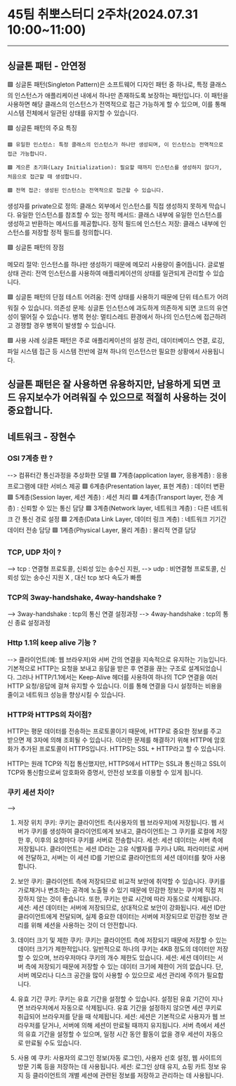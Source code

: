 # 45팀 취뽀스터디 2주차(2024.07.31 10:00~11:00)

---
## 싱글톤 패턴 - 안연정
🟩 싱글톤 패턴(Singleton Pattern)은 소프트웨어 디자인 패턴 중 하나로, 
특정 클래스의 인스턴스가 애플리케이션 내에서 하나만 존재하도록 보장하는 패턴입니다. 이 패턴을 사용하면 해당 클래스의 인스턴스가 전역적으로 접근 가능하게 할 수 있으며, 이를 통해 시스템 전체에서 일관된 상태를 유지할 수 있습니다.

🟩 싱글톤 패턴의 주요 특징

    🟩 유일한 인스턴스: 특정 클래스의 인스턴스가 하나만 생성되며, 이 인스턴스는 전역적으로 접근 가능합니다.

    🟩 게으른 초기화(Lazy Initialization): 필요할 때까지 인스턴스를 생성하지 않다가, 처음으로 접근할 때 생성합니다.

    🟩 전역 접근: 생성된 인스턴스는 전역적으로 접근할 수 있습니다.



생성자를 private으로 정의: 클래스 외부에서 인스턴스를 직접 생성하지 못하게 막습니다.
유일한 인스턴스를 참조할 수 있는 정적 메서드: 클래스 내부에 유일한 인스턴스를 생성하고 반환하는 메서드를 제공합니다.
정적 필드에 인스턴스 저장: 클래스 내부에 인스턴스를 저장할 정적 필드를 정의합니다.

🟩 싱글톤 패턴의 장점

메모리 절약: 인스턴스를 하나만 생성하기 때문에 메모리 사용량이 줄어듭니다.
글로벌 상태 관리: 전역 인스턴스를 사용하여 애플리케이션의 상태를 일관되게 관리할 수 있습니다.

🟩 싱글톤 패턴의 단점
테스트 어려움: 전역 상태를 사용하기 때문에 단위 테스트가 어려워질 수 있습니다.
의존성 문제: 싱글톤 인스턴스에 과도하게 의존하게 되면 코드의 유연성이 떨어질 수 있습니다.
병목 현상: 멀티스레드 환경에서 하나의 인스턴스에 접근하려고 경쟁할 경우 병목이 발생할 수 있습니다.

🟩 사용 사례
싱글톤 패턴은 주로 애플리케이션의 설정 관리, 데이터베이스 연결, 로깅, 파일 시스템 접근 등 시스템 전반에 걸쳐 하나의 인스턴스만 필요한 상황에서 사용됩니다.

싱글톤 패턴은 잘 사용하면 유용하지만, 남용하게 되면 코드 유지보수가 어려워질 수 있으므로 적절히 사용하는 것이 중요합니다.
---
## 네트워크 - 장현수

### OSI 7계층 란 ?
--> 컴퓨터간 통신과정을 추상화한 모델
🟩 7계층(application layer, 응용계층) : 응용 프로그램에 대한 서비스 제공
🟩 6계층(Presentation layer, 표현 계층) : 데이터 변환
🟩 5계층(Session layer, 세션 계층) : 세션 처리
🟩 4계층(Transport layer, 전송 계층) : 신뢰할 수 있는 통신 담당
🟩 3계층(Network layer, 네트워크 계층) : 다른 네트워크 간 통신 경로 설정
🟩 2계층(Data Link Layer, 데이터 링크 계층) : 네트워크 기기간 데이터 전송 담당
🟩 1계층(Physical Layer, 물리 계층) : 물리적 연결 담당


### TCP, UDP 차이 ?
--> tcp : 연결형 프로토콜, 신뢰성 있는 송수신 지원,
--> udp : 비연결형 프로토콜, 신뢰성 있는 송수신 지원 X , 대신 tcp 보다 속도가 빠름


### TCP의 3way-handshake, 4way-handshake ?
--> 3way-handshake : tcp의 통신 연결 설정과정
--> 4way-handshake : tcp의 통신 종료 설정과정


### Http 1.1의 keep alive 기능 ?
--> 클라이언트(예: 웹 브라우저)와 서버 간의 연결을 지속적으로 유지하는 기능입니다. 기본적으로 HTTP는 요청을 보내고 응답을 받은 후 연결을 끊는 구조로 설계되었습니다. 그러나 HTTP/1.1에서는 Keep-Alive 헤더를 사용하여 하나의 TCP 연결을 여러 HTTP 요청/응답에 걸쳐 유지할 수 있습니다. 이를 통해 연결을 다시 설정하는 비용을 줄이고 네트워크 성능을 향상시킬 수 있습니다.

### HTTP와 HTTPS의 차이점?

HTTP는 평문 데이터를 전송하는 프로토콜이기 때문에, HTTP로 중요한 정보를 주고 받으면 제 3자에 의해 조회될 수 있습니다.
이러한 문제를 해결하기 위해 HTTP에 암호화가 추가된 프로토콜이 HTTPS입니다.
HTTPS는 SSL + HTTP라고 할 수 있습니다.

HTTP는 원래 TCP와 직접 통신했지만, HTTPS에서 HTTP는 SSL과 통신하고 SSL이 TCP와 통신함으로써 암호화와 증명서, 안전성 보호를 이용할 수 있게 됩니다.

### 쿠키 세션 차이?
--> 
1. 저장 위치
쿠키: 쿠키는 클라이언트 측(사용자의 웹 브라우저)에 저장됩니다. 웹 서버가 쿠키를 생성하여 클라이언트에게 보내고, 클라이언트는 그 쿠키를 로컬에 저장한 후, 이후의 요청마다 쿠키를 서버로 전송합니다.
세션: 세션 데이터는 서버 측에 저장됩니다. 클라이언트는 세션 ID라는 고유 식별자를 쿠키나 URL 파라미터로 서버에 전달하고, 서버는 이 세션 ID를 기반으로 클라이언트의 세션 데이터를 찾아 사용합니다.

2. 보안
쿠키: 클라이언트 측에 저장되므로 비교적 보안에 취약할 수 있습니다. 쿠키를 가로채거나 변조하는 공격에 노출될 수 있기 때문에 민감한 정보는 쿠키에 직접 저장하지 않는 것이 좋습니다. 또한, 쿠키는 만료 시간에 따라 자동으로 삭제됩니다.
세션: 세션 데이터는 서버에 저장되므로, 상대적으로 보안이 강화됩니다. 세션 ID만 클라이언트에게 전달되며, 실제 중요한 데이터는 서버에 저장되므로 민감한 정보 관리를 위해 세션을 사용하는 것이 더 안전합니다.

3. 데이터 크기 및 제한
쿠키: 쿠키는 클라이언트 측에 저장되기 때문에 저장할 수 있는 데이터 크기가 제한적입니다. 일반적으로 하나의 쿠키는 4KB 정도의 데이터만 저장할 수 있으며, 브라우저마다 쿠키의 개수 제한도 있습니다.
세션: 세션 데이터는 서버 측에 저장되기 때문에 저장할 수 있는 데이터 크기에 제한이 거의 없습니다. 단, 서버 메모리나 디스크 공간을 많이 사용할 수 있으므로 세션 관리에 주의가 필요합니다.

4. 유효 기간
쿠키: 쿠키는 유효 기간을 설정할 수 있습니다. 설정된 유효 기간이 지나면 브라우저에서 자동으로 삭제됩니다. 유효 기간을 설정하지 않으면 세션 쿠키로 취급되어 브라우저를 닫을 때 삭제됩니다.
세션: 세션은 기본적으로 사용자가 웹 브라우저를 닫거나, 서버에 의해 세션이 만료될 때까지 유지됩니다. 서버 측에서 세션의 유효 기간을 설정할 수 있으며, 일정 시간 동안 활동이 없을 경우 세션이 자동으로 만료될 수도 있습니다.

5. 사용 예
쿠키: 사용자의 로그인 정보(자동 로그인), 사용자 선호 설정, 웹 사이트의 방문 기록 등을 저장하는 데 사용됩니다.
세션: 로그인 상태 유지, 쇼핑 카트 정보 유지 등 클라이언트의 개별 세션에 관련된 정보를 저장하고 관리하는 데 사용됩니다.

